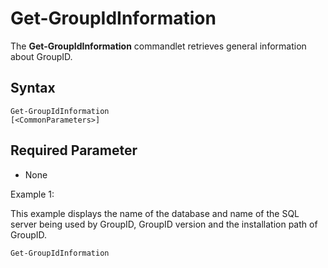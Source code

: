 # Get-GroupIdInformation

The **Get-GroupIdInformation** commandlet retrieves general information about GroupID.

## Syntax

```
Get-GroupIdInformation
[<CommonParameters>]
```

## Required Parameter

- None

Example 1:

This example displays the name of the database and name of the SQL server being used by GroupID,
GroupID version and the installation path of GroupID.

```
Get-GroupIdInformation
```
